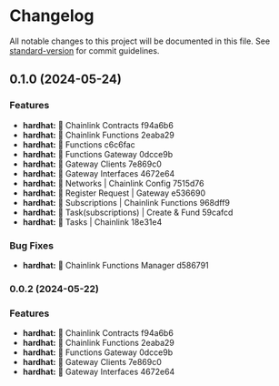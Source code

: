 # Changelog

All notable changes to this project will be documented in this file. See [standard-version](https://github.com/conventional-changelog/standard-version) for commit guidelines.

## 0.1.0 (2024-05-24)


### Features

* **hardhat:** 👻 Chainlink Contracts f94a6b6
* **hardhat:** 👻 Chainlink Functions 2eaba29
* **hardhat:** 👻 Functions c6c6fac
* **hardhat:** 👻 Functions Gateway 0dcce9b
* **hardhat:** 👻 Gateway Clients 7e869c0
* **hardhat:** 👻 Gateway Interfaces 4672e64
* **hardhat:** 👻 Networks | Chainlink Config 7515d76
* **hardhat:** 👻 Register Request | Gateway e536690
* **hardhat:** 👻 Subscriptions | Chainlink Functions 968dff9
* **hardhat:** 👻 Task(subscriptions) | Create & Fund 59cafcd
* **hardhat:** 👻 Tasks | Chainlink 18e31e4


### Bug Fixes

* **hardhat:** 👻 Chainlink Functions Manager d586791

### 0.0.2 (2024-05-22)


### Features

* **hardhat:** 👻 Chainlink Contracts f94a6b6
* **hardhat:** 👻 Chainlink Functions 2eaba29
* **hardhat:** 👻 Functions Gateway 0dcce9b
* **hardhat:** 👻 Gateway Clients 7e869c0
* **hardhat:** 👻 Gateway Interfaces 4672e64
